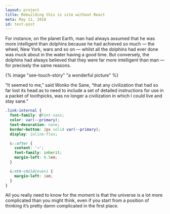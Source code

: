 ```yaml
---
layout: project
title: Rebuilding this is site without React
meta: May 11, 2018
id: test-post
---
```


For instance, on the planet Earth, man had always assumed that he was more intelligent than dolphins because he had achieved so much — the wheel, New York, wars and so on — whilst all the dolphins had ever done was muck about in the water having a good time. But conversely, the dolphins had always believed that they were far more intelligent than man — for precisely the same reasons.

{% image "see-touch-story" "a wonderful picture" %}

“It seemed to me,” said Wonko the Sane, “that any civilization that had so far lost its head as to need to include a set of detailed instructions for use in a packet of toothpicks, was no longer a civilization in which I could live and stay sane.”

```css
.link-internal {
  font-family: @font-sans;
  color: var(--primary);
  text-decoration: none;
  border-bottom: 2px solid var(--primary);
  display: inline-flex;

  &::after {
    content: '→';
    font-family: inherit;
    margin-left: 0.5em;
  }

  &:nth-child(even) {
    margin-left: 1em;
  }
}
```

All you really need to know for the moment is that the universe is a lot more complicated than you might think, even if you start from a position of thinking it’s pretty damn complicated in the first place.
